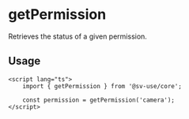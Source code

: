 # getPermission

Retrieves the status of a given permission.

## Usage

```svelte
<script lang="ts">
	import { getPermission } from '@sv-use/core';

	const permission = getPermission('camera');
</script>
```
